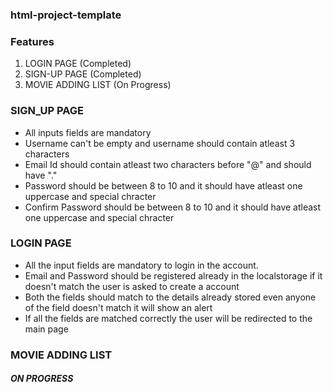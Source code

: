 ### html-project-template

### Features

1. LOGIN PAGE (Completed)
2. SIGN-UP PAGE (Completed)
3. MOVIE ADDING LIST (On Progress)


### SIGN_UP PAGE

* All inputs fields are mandatory
* Username can't be empty and username should contain atleast 3 characters 
* Email Id should contain atleast two characters before "@" and should have "."
* Password should be between 8 to 10 and it should have atleast one uppercase and special chracter
* Confirm Password should be between 8 to 10 and it should have atleast one uppercase and special chracter

### LOGIN PAGE

* All the input fields are mandatory to login in the account.
* Email and Password should be registered already in the localstorage if it doesn't match the user is asked to create a account
* Both the fields should match to the details already stored even anyone of the field doesn't match it will show an alert
* If all the fields are matched correctly the user will be redirected to the main page

### MOVIE ADDING LIST

##### ON PROGRESS
